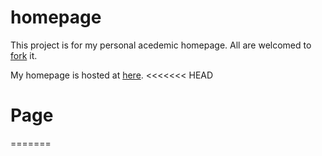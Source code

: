 homepage
========

This project is for my personal acedemic homepage.
All are welcomed to [fork](https://help.github.com/articles/fork-a-repo/) it.

My homepage is hosted at [here](http://104.131.35.87/homepage).
<<<<<<< HEAD
# Page
=======
>>>>>>> 
